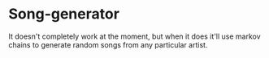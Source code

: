 # Song-generator



It doesn't completely work at the moment, but when it does it'll use markov chains to generate random songs from any particular artist.